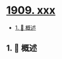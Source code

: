 # [1909. xxx](https://github.com/Tdahuyou/TNotes.leetcode/tree/main/notes/1909.%20xxx)

<!-- region:toc -->

- [1. 📝 概述](#1--概述)

<!-- endregion:toc -->

## 1. 📝 概述
